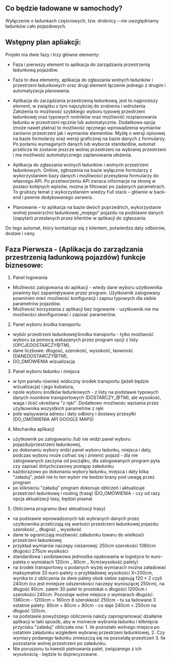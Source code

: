 ## Co będzie ładowane w samochody?

Wyłączenie o ładunkach częściowych, tzw. drobnicy – nie uwzględniamy ładunków cało pojazdowych.

## Wstępny plan apliakcji:

Projekt ma dwie fazy i trzy główne elementy:

- Faza i pierwszy element to aplikacja do zarządzania przestrzenią ładunkową pojazdów.
- Faza to dwa elementy, aplikacja do zgłaszania wolnych ładunków i przestrzeni ładunkowych oraz drugi element łączenie jednego z drugim i automatyzacja planowania.

- Aplikacja do zarządzania przestrzenią ładunkową, jest to najprostszy element, w związku z tym najszybciej do zrobienia i wdrożenia. Założenia to możliwość szybkiego wyboru typowej przestrzeni ładunkowej oraz typowych nośników oraz możliwość rozplanowania ładunku w przestrzeni ręcznie lub automatycznie. Dodatkowa opcja (może nawet płatna) to możliwość ręcznego wprowadzenia wymiarów zarówno przestrzeni jak i wymiarów elementów. Myślę o wersji opisowej na bazie formularzy oraz wersji graficznej na bazie danych z formularzy. Po podaniu wymaganych danych lub wyborze standardów, automat przelicza ile zostanie jeszcze wolnej przestrzeni na wybranej przestrzeni i ma możliwość automatycznego zaplanowania ułożenia.
- Aplikacja do zgłaszania wolnych ładunków i wolnych przestrzeni ładunkowych. Onlinie, zgłoszenia na bazie wyłącznie formularzy z wykorzystaniem bazy danych i możliwości przesyłania formularzy do własnego API. Po przetworzeniu API zwraca informacje na stronę w postaci kolejnych wpisów, można je filtrować po zadanych parametrach. To grubszy temat z wykorzystaniem wiedzy Full stack – głównie w back-end i pewnie dedykowanego serwera.
- Planowanie – to aplikacja na bazie dwóch poprzednich, wykorzystanie wolnej powierzchni ładunkowej „mojego” pojazdu na podstawie danych (zapytań) przesłanych przez klientów w aplikacji do zgłaszania.

Do tego automat, który kontaktuje się z klientem, potwierdza daty odbiorów, dostaw i ceny.

## Faza Pierwsza - (Aplikacja do zarządzania przestrzenią ładunkową pojazdów) funkcje biznesowe:

1. Panel logowania

- Możliwość zalogowania do aplikacji - wtedy dane wyboru użytkownika powinny być zapamiętywane przez program. Użytkownik zalogowany powninien mieć mozliwość konfiguracji i zapisu typowych dla siebie parametrów pojazdów.
- Możliwość korzystania z aplikacji bez logowanie - uzytkownik nie ma mozliwości skonfigurować i zapisać paramertów.

2. Panel wyboru środka transportu

- wybór przestrzeni ładunkowej/środka transportu - tylko możliwość wyboru za pomocą wskazanych przez program opcji z listy (OPCJE*DOSTARCZY*@TM),
- dane liczbowe: długosć, szerokość, wysokość, łaowność (DANE*DOSTARCZY*@TM),
- DO_OMÓWIENIA wizualizacja

3. Panel wyboru ładunku i miejsca

- w tym panelu również widoczny środek transportu (jeżeli będzie wizualizacja) i jego kubatura,
- npole wyboru środków ładunkowych - z listy na podstawie typowych danych nosników transportowych (DOSTARCZY\_@TM), ale wysokość, waga i ilość określana "z ręki". Dodatkowo mozliwośc wpisania przez użytkownika wszystkich parametrów z ręki
- pole wpisywania adresu i daty odbiory i dostawy przesyłki (DO_OMÓWIENIA API GOOGLE MAPS)

4. Mechanika aplikacji

- użytkownik po zalogowaniu /lub nie widzi panel wyboru pojazdu/przestrzeni ładunkowej,
- po dokonaniu wybory widzi panel wyboru ładunku, miejsca i daty, podczas wyboru może cofnać się i zmienić pojazd - dla nie zalogowanych zaczyna od początku, dla zalogowanych program pyta czy zapisać dotychczasowy postępp załadunku
- każdorazowo po dokonaniu wybory ładunku, miejsca i daty klika "załaduj", jeżeli nie to ten wybór nie bedzei brany pod uwagę przez program
- po kliknieciu "załaduj" program dokonuje obliczeń i aktualizuje przestrzeń ładunkowę i routing (trasę) (DO_OMÓWIENIA - czy od razy opcja aktualizacji tasy, będzei pisana)

5. Obliczenia programu (bez aktualizacji trasy)

- na podstawie wprowadzonych lub wybranych danych przez uzytkownika przeliczają się wartości przestrzeni ładunkowej pojazdu: szerokość _ długość _ wysokość
- dane te ograniczają mozliwość załadunku towaru do wielkosći przestrzeni ładunkowej
- przykład wymiarów naczepy cieżarowej: 250cm szerokości 1360cm długości 275cm wysikości
- standardowa i podstawowa jednostka opakowania w logistyce to euro-paleta o wymiatach 120cm _ 80cm _ Xcm(wysokość palety)
- na środek transportowy o podanych wyżej wymiarach można załadować maksymalnie 33 euro-palety o przykładowej wysokości X=200cm, wynika to z obliczenia że dwie palety obok siebie zajmują 120 \* 2 czyli 240cm (co jest mniejsze odszerokości naczepy wynoszącej 250cm), na długość 80cm. zatem 30 palet to prostokat o długości 1200cm i szerokości 240cm. Pozostaje wolne miejsce o wymiarach długość: 1360cm - 1200cm = 160cm 8 szerokkość 250cm - tu sa ładowane 3 ostatnie palety: 80cm + 80cm + 80cm - co daje 240cm < 250cm na długość 120cm.
- na podstawie powyższego obliczenia należy zaprogramować dzaiłanie aplikacji w taki sposób, aby w momecie wybrania ładunku i kliknięcia przycisku "załaduj" obliczała ona: 1. ile pozostało wolnego miejsca po ostatnim załadunku wzgledem wybranej przestrzeni ładunklowej, 2. Czy wymiary podanego ładunku zmieszczą się na pozostałą przestrzeń 3. Ile pozostanie wolnej przestrzeni po załadunku.
- Nie poruszonu tu kwestii pietrowania palet, związanego z ich wysokością - będzie to doprecyzowane.
